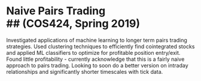 # Naive Pairs Trading <br> ## (COS424, Spring 2019)
Investigated applications of machine learning to longer term pairs trading strategies. Used clustering techniques to efficiently find
cointegrated stocks and applied ML classifiers to optimize for profitable position entry/exit. Found little profitability - currently acknowledge that this is a fairly naive approach to pairs trading. Looking to soon do a better version on intraday relationships and significantly shorter timescales with tick data.

